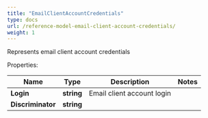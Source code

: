 ```yaml
---
title: "EmailClientAccountCredentials"
type: docs
url: /reference-model-email-client-account-credentials/
weight: 1
---
```

Represents email client account credentials             

Properties:

Name | Type | Description | Notes
---- | ---- | ----------- | -----
**Login** | **string** | Email client account login              | 
**Discriminator** | **string** |  | 


